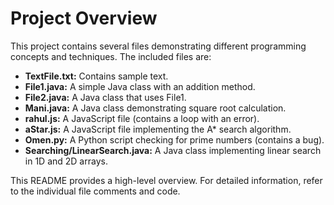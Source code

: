 # Project Overview

This project contains several files demonstrating different programming concepts and techniques.  The included files are:

* **TextFile.txt:** Contains sample text.
* **File1.java:** A simple Java class with an addition method.
* **File2.java:** A Java class that uses File1.
* **Mani.java:** A Java class demonstrating square root calculation.
* **rahul.js:** A JavaScript file (contains a loop with an error).
* **aStar.js:** A JavaScript file implementing the A* search algorithm.
* **Omen.py:** A Python script checking for prime numbers (contains a bug).
* **Searching/LinearSearch.java:** A Java class implementing linear search in 1D and 2D arrays.

This README provides a high-level overview. For detailed information, refer to the individual file comments and code.